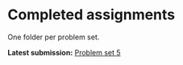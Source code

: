 # Completed assignments

One folder per problem set.

**Latest submission:** [Problem set 5](https://github.com/tomvandal/phys512/tree/master/assignments/ps5)
